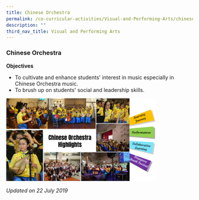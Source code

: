 ```yaml
---
title: Chinese Orchestra
permalink: /co-curricular-activities/Visual-and-Performing-Arts/chinese-orchestra
description: ""
third_nav_title: Visual and Performing Arts
---
```

### Chinese Orchestra

**Objectives**

*   To cultivate and enhance students' interest in music especially in Chinese Orchestra music.
*   To brush up on students' social and leadership skills.

<img src="/images/vpa6.png" 
     style="width:80%">
		 
*Updated on 22 July 2019*